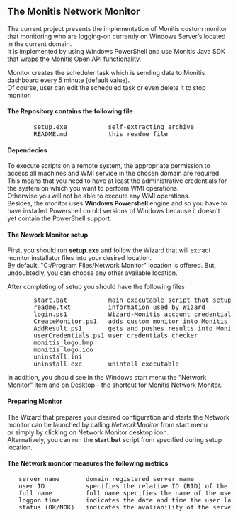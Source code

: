 ## ﻿The Monitis Network Monitor
The current project presents the implementation of Monitis custom monitor that monitoring who are logging-on currently on Windows Server’s located in the current domain.  
It is implemented by using Windows PowerShell and use Monitis Java SDK that wraps the Monitis Open API functionality.  

Monitor creates the scheduler task which is sending data to Monitis dashboard every 5 minute (default value).  
Of course, user can edit the scheduled task or even delete it to stop monitor.  




#### The Repository contains the following file

<pre>
       setup.exe           self-extracting archive
       README.md           this readme file 
</pre>


#### Dependecies
To execute scripts on a remote system, the appropriate permission to access all machines and WMI service in the chosen domain are required.  
This means that you need to have at least the administrative credentials for the system on which you want to perform WMI operations.  
Otherwise you will not be able to execute any WMI operations.  
Besides, the monitor uses __Windows Powershell__ engine and so you have to have installed Powershell on old versions of Windows because it doesn't yet contain the PowerShell support.  

#### The Nework Monitor setup

First, you should run __setup.exe__ and follow the Wizard that will extract monitor installator files into your desired location.  
By default, "C:/Program Files/Network Monitor" location is offered. But, undoubtedly, you can choose any other available location.  

After completing of  setup you should have the following files  
<pre>
       start.bat           main executable script that setup the Network monitor
       readme.txt          information used by Wizard
       login.ps1           Wizard-Monitis account credentials checker
       CreateMonitor.ps1   adds custom monitor into Monitis 
       AddResult.ps1       gets and pushes results into Monitis
       userCredentials.ps1 user credentials checker
       monitis_logo.bmp
       monitis_logo.ico
       uninstall.ini
       uninstall.exe       unintall executable
</pre>

In addition, you should see in the Windows start menu the "Network Monitor" item and on Desktop - the shortcut for Monitis Network Monitor.  

#### Preparing Monitor
The Wizard that prepares your desired configuration and starts the Network monitor can be launched by calling _NetworkMonitor_ from start menu  
or simply by clicking on Network Monitor desktop icon.  
Alternatively, you can run the __start.bat__ script from specified during setup location.  

#### The Network monitor measures the following metrics  

<pre>
   server name       domain registered server name 
   user ID           specifies the relative ID (RID) of the user.
   full name         full name specifies the name of the user account on a particular domain or machine
   loggon time       indicates the date and time the user last logged on to the system
   status (OK/NOK)   indicates the avaliability of the server
</pre>


